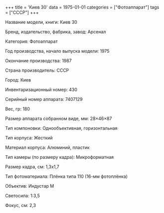 +++
title = 'Киев 30'
data = 1975-01-01
categories = ["Фотоаппарат"]
tags = ["СССР"]
+++

Название модели, книги: Киев 30

Бренд, издательство, фабрика, завод: Арсенал

Категория: Фотоаппарат

Год производства, начало выпуска модели: 1975

Окончание производства: 1987

Страна производитель: СССР

Город: Киев

Инвентаризационный номер: 430

Серийный номер аппарата: 7407129

Вес, гр: 180

Размер аппарата  собранном виде, мм: 28×46×87

Тип компоновки: Однообъективная, горизонтальная

Тип корпуса: Жесткий

Материал корпуса: Алюминий, пластик

Тип камеры (по размеру кадра): Микроформатная

Размер кадра, см: 1,3х1,7

Тип фотоматериала: Плёнка типа 110 (16-мм фотоплёнка)

Объектив: Индустар М

Светосила: 1:3,5

Фокус, см: 2,3


